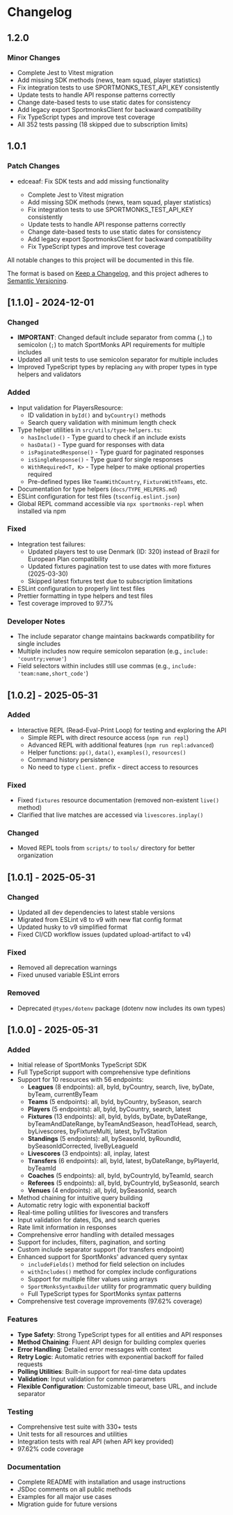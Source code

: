 # Changelog

## 1.2.0

### Minor Changes

- Complete Jest to Vitest migration
- Add missing SDK methods (news, team squad, player statistics)
- Fix integration tests to use SPORTMONKS_TEST_API_KEY consistently
- Update tests to handle API response patterns correctly
- Change date-based tests to use static dates for consistency
- Add legacy export SportmonksClient for backward compatibility
- Fix TypeScript types and improve test coverage
- All 352 tests passing (18 skipped due to subscription limits)

## 1.0.1

### Patch Changes

- edceaaf: Fix SDK tests and add missing functionality

  - Complete Jest to Vitest migration
  - Add missing SDK methods (news, team squad, player statistics)
  - Fix integration tests to use SPORTMONKS_TEST_API_KEY consistently
  - Update tests to handle API response patterns correctly
  - Change date-based tests to use static dates for consistency
  - Add legacy export SportmonksClient for backward compatibility
  - Fix TypeScript types and improve test coverage

All notable changes to this project will be documented in this file.

The format is based on [Keep a Changelog](https://keepachangelog.com/en/1.0.0/),
and this project adheres to [Semantic Versioning](https://semver.org/spec/v2.0.0.html).

## [1.1.0] - 2024-12-01

### Changed

- **IMPORTANT**: Changed default include separator from comma (`,`) to semicolon (`;`) to match SportMonks API requirements for multiple includes
- Updated all unit tests to use semicolon separator for multiple includes
- Improved TypeScript types by replacing `any` with proper types in type helpers and validators

### Added

- Input validation for PlayersResource:
  - ID validation in `byId()` and `byCountry()` methods
  - Search query validation with minimum length check
- Type helper utilities in `src/utils/type-helpers.ts`:
  - `hasInclude()` - Type guard to check if an include exists
  - `hasData()` - Type guard for responses with data
  - `isPaginatedResponse()` - Type guard for paginated responses
  - `isSingleResponse()` - Type guard for single responses
  - `WithRequired<T, K>` - Type helper to make optional properties required
  - Pre-defined types like `TeamWithCountry`, `FixtureWithTeams`, etc.
- Documentation for type helpers (`docs/TYPE_HELPERS.md`)
- ESLint configuration for test files (`tsconfig.eslint.json`)
- Global REPL command accessible via `npx sportmonks-repl` when installed via npm

### Fixed

- Integration test failures:
  - Updated players test to use Denmark (ID: 320) instead of Brazil for European Plan compatibility
  - Updated fixtures pagination test to use dates with more fixtures (2025-03-30)
  - Skipped latest fixtures test due to subscription limitations
- ESLint configuration to properly lint test files
- Prettier formatting in type helpers and test files
- Test coverage improved to 97.7%

### Developer Notes

- The include separator change maintains backwards compatibility for single includes
- Multiple includes now require semicolon separation (e.g., `include: 'country;venue'`)
- Field selectors within includes still use commas (e.g., `include: 'team:name,short_code'`)

## [1.0.2] - 2025-05-31

### Added

- Interactive REPL (Read-Eval-Print Loop) for testing and exploring the API
  - Simple REPL with direct resource access (`npm run repl`)
  - Advanced REPL with additional features (`npm run repl:advanced`)
  - Helper functions: `pp()`, `data()`, `examples()`, `resources()`
  - Command history persistence
  - No need to type `client.` prefix - direct access to resources

### Fixed

- Fixed `fixtures` resource documentation (removed non-existent `live()` method)
- Clarified that live matches are accessed via `livescores.inplay()`

### Changed

- Moved REPL tools from `scripts/` to `tools/` directory for better organization

## [1.0.1] - 2025-05-31

### Changed

- Updated all dev dependencies to latest stable versions
- Migrated from ESLint v8 to v9 with new flat config format
- Updated husky to v9 simplified format
- Fixed CI/CD workflow issues (updated upload-artifact to v4)

### Fixed

- Removed all deprecation warnings
- Fixed unused variable ESLint errors

### Removed

- Deprecated `@types/dotenv` package (dotenv now includes its own types)

## [1.0.0] - 2025-05-31

### Added

- Initial release of SportMonks TypeScript SDK
- Full TypeScript support with comprehensive type definitions
- Support for 10 resources with 56 endpoints:
  - **Leagues** (8 endpoints): all, byId, byCountry, search, live, byDate, byTeam, currentByTeam
  - **Teams** (5 endpoints): all, byId, byCountry, bySeason, search
  - **Players** (5 endpoints): all, byId, byCountry, search, latest
  - **Fixtures** (13 endpoints): all, byId, byIds, byDate, byDateRange, byTeamAndDateRange, byTeamAndSeason, headToHead, search, byLivescores, byFixtureMulti, latest, byTvStation
  - **Standings** (5 endpoints): all, bySeasonId, byRoundId, bySeasonIdCorrected, liveByLeagueId
  - **Livescores** (3 endpoints): all, inplay, latest
  - **Transfers** (6 endpoints): all, byId, latest, byDateRange, byPlayerId, byTeamId
  - **Coaches** (5 endpoints): all, byId, byCountryId, byTeamId, search
  - **Referees** (5 endpoints): all, byId, byCountryId, bySeasonId, search
  - **Venues** (4 endpoints): all, byId, bySeasonId, search
- Method chaining for intuitive query building
- Automatic retry logic with exponential backoff
- Real-time polling utilities for livescores and transfers
- Input validation for dates, IDs, and search queries
- Rate limit information in responses
- Comprehensive error handling with detailed messages
- Support for includes, filters, pagination, and sorting
- Custom include separator support (for transfers endpoint)
- Enhanced support for SportMonks' advanced query syntax
  - `includeFields()` method for field selection on includes
  - `withIncludes()` method for complex include configurations
  - Support for multiple filter values using arrays
  - `SportMonksSyntaxBuilder` utility for programmatic query building
  - Full TypeScript types for SportMonks syntax patterns
- Comprehensive test coverage improvements (97.62% coverage)

### Features

- **Type Safety**: Strong TypeScript types for all entities and API responses
- **Method Chaining**: Fluent API design for building complex queries
- **Error Handling**: Detailed error messages with context
- **Retry Logic**: Automatic retries with exponential backoff for failed requests
- **Polling Utilities**: Built-in support for real-time data updates
- **Validation**: Input validation for common parameters
- **Flexible Configuration**: Customizable timeout, base URL, and include separator

### Testing

- Comprehensive test suite with 330+ tests
- Unit tests for all resources and utilities
- Integration tests with real API (when API key provided)
- 97.62% code coverage

### Documentation

- Complete README with installation and usage instructions
- JSDoc comments on all public methods
- Examples for all major use cases
- Migration guide for future versions
